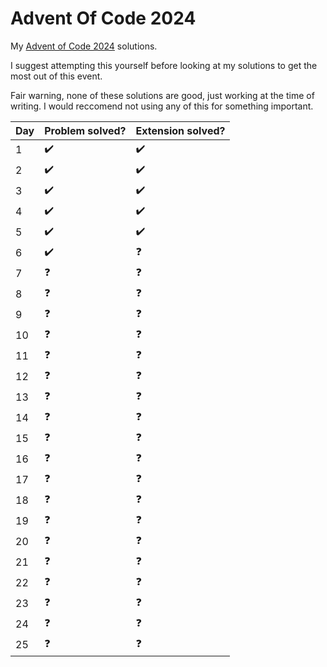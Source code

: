 # Advent Of Code 2024
My [Advent of Code 2024](https://adventofcode.com/2024) solutions.

I suggest attempting this yourself before looking at my solutions to get the most out of this event.

Fair warning, none of these solutions are good, just working at the time of writing. I would reccomend not using any of this for something important. 

| Day | Problem solved?    | Extension solved?  |
|-----|--------------------|--------------------|
| 1   | :heavy_check_mark: | :heavy_check_mark: |
| 2   | :heavy_check_mark: | :heavy_check_mark: |
| 3   | :heavy_check_mark: | :heavy_check_mark: |
| 4   | :heavy_check_mark: | :heavy_check_mark: |
| 5   | :heavy_check_mark: | :heavy_check_mark: |
| 6   | :heavy_check_mark: | :question:         |
| 7   | :question:         | :question:         |
| 8   | :question:         | :question:         |
| 9   | :question:         | :question:         |
| 10  | :question:         | :question:         |
| 11  | :question:         | :question:         |
| 12  | :question:         | :question:         |
| 13  | :question:         | :question:         |
| 14  | :question:         | :question:         |
| 15  | :question:         | :question:         |
| 16  | :question:         | :question:         |
| 17  | :question:         | :question:         |
| 18  | :question:         | :question:         |
| 19  | :question:         | :question:         |
| 20  | :question:         | :question:         |
| 21  | :question:         | :question:         |
| 22  | :question:         | :question:         |
| 23  | :question:         | :question:         |
| 24  | :question:         | :question:         |
| 25  | :question:         | :question:         |